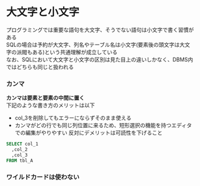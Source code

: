 # 大文字と小文字
プログラミングでは重要な語句を大文字、そうでない語句は小文字で書く習慣がある  
SQLの場合は予約が大文字、列名やテーブル名は小文字(要素後の頭文字は大文字の派閥もある)という共通理解が成立している  
なお、SQLにおいて大文字と小文字の区別は見た目上の違いしかなく、DBMS内ではどちらも同じと扱われる

### カンマ
**カンマは要素と要素の中間に置く**  
下記のような書き方のメリットは以下
- col_3を削除してもエラーにならずそのまま使える
- カンマがどの行でも同じ列位置に来るため、短形選択の機能を持つエディタでの編集がやりやすい
反対にデメリットは可読性を下げること
``` sql
SELECT col_1
  ,col_2
  ,col_3
FROM tbl_A
```

### ワイルドカードは使わない
